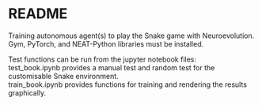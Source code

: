 # README 
Training autonomous agent(s) to play the Snake game with Neuroevolution. \
Gym, PyTorch, and NEAT-Python libraries must be installed.

Test functions can be run from the jupyter notebook files: \
test_book.ipynb provides a manual test and random test for the customisable Snake environment. \
train_book.ipynb provides functions for training and rendering the results graphically. 
